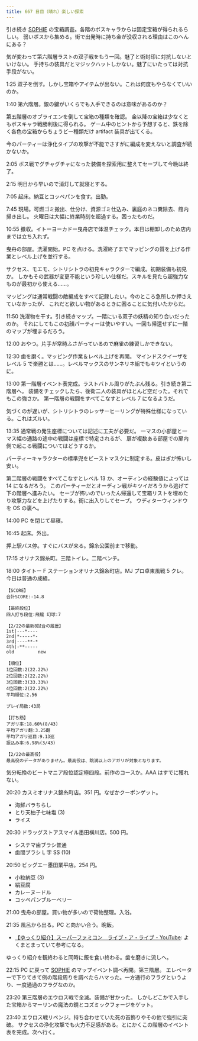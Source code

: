 ```yaml
---
title: 667 日目（晴れ）楽しい探索
---
```


引き続き [SOPHIE][dtp22] の宝箱調査。各階のボスキャラからは固定宝箱が得られるらしい。
弱いボスから集める。街で出発時に持ち金が没収される理由はこのへんにある？

気が変わって第六階層ラストの双子戦をもう一回。魅了と術封印に対抗しないといけない。
手持ちの装具だとマジックハットしかない。魅了にいたっては対抗手段がない。

1:25 双子を倒す。しかし宝箱やアイテムが出ない。これは何度もやらなくていいのか。

1:40 第六階層。銀の鍵がいくらでも入手できるのは意味があるのか？

第五階層のオブライエンを倒して宝箱の種類を確認。
金以降の宝箱は少なくともボスキャラ戦勝利後に得られる。
ゲーム中のヒントから予想すると、鉄を除く各色の宝箱からちょうど一種類だけ artifact 装具が出てくる。

今のパーティーは浄化タイプの攻撃が不能でさすがに編成を変えないと調査が続かないか。

2:05 ボス戦でグチャグチャになった装備を探索用に整えてセーブして今晩は終了。

2:15 明日から早いので消灯して就寝とする。

7:05 起床。納豆とコッペパンを食す。出勤。

7:45 現場。可燃ゴミ搬出、仕分け、資源ゴミ仕込み、裏庭のネコ糞除去、館内掃き出し。
火曜日は大幅に終業時刻を超過する。困ったものだ。

10:55 撤収。イトーヨーカドー曳舟店で体温チェック。本日は棚卸しのため店内までは立ち入れず。

曳舟の部屋。洗濯開始。PC を点ける。洗濯終了までマッピングの質を上げる作業とレベル上げを並行する。

サクセス、モエモ、シトリシトラの初見キャラクターで編成。初期装備も初見か。
しかもその武器が変更不能という珍しい仕様だ。スキルを見たら超強力なものが最初から使える……。

マッピングは通常戦闘の敵編成をすべて記録したい。今のところ急所しか押さえていなかったが、
これだと欲しい物があるときに困ることに気付いたからだ。

11:50 洗濯物を干す。引き続きマップ。一階にいる双子の妖精の知り合いだったのか。
それにしてもこの初顔パーティーは使いやすい。一回も帰還せずに一階のマップが埋まるだろう。

12:00 おやつ。片手が常時ふさがっているので麻雀の練習しかできない。

12:30 歯を磨く。マッピング作業＆レベル上げを再開。
マインドスクイーザをレベル 5 で楽勝とは……。レベルマックスのサンネリネ組でもキツイというのに。

13:00 第一階層イベント表完成。ラストバトル周りがたぶん残る。引き続き第二階層へ。
装備をチェックしたら、後衛二人の装具がほとんど空だった。それでもこの強さか。
第一階層の戦闘をすべてこなすとレベル 7 になるようだ。

気づくのが遅いが、シトリシトラのレッサーヒーリングが特殊仕様になっている。これはズルい。

13:35 通常戦の発生座標については記述に工夫が必要だ。
一マスの小部屋と一マス幅の通路の途中の戦闘は座標で特定されるが、
扉が複数ある部屋での扉内側で起こる戦闘についてはどうするか。

パーティーキャラクターの標準兜をビーストマスクに制定する。皮はぎが怖いし安い。

第二階層の戦闘をすべてこなすとレベル 13 か、オーディンの経験値によっては 14 になるだろう。
このパーティーだとオーディン戦がキツイだろうから逃げて下の階層へ進みたい。
セーブが怖いのでいったん帰還して宝箱リストを埋めたり攻撃力などを上げたりする。街に出入りしてセーブ。
ウディターウィンドウを OS の裏へ。

14:00 PC を閉じて昼寝。

16:45 起床。外出。

押上駅バス停。すぐにバスが来る。錦糸公園前まで移動。

17:15 オリナス錦糸町。三階トイレ。二階ベンチ。

18:00 タイトー F ステーションオリナス錦糸町店。MJ プロ卓東風戦 5 クレ。
今日は普通の成績。

```text
【SCORE】
合計SCORE:-14.8

【最終段位】
四人打ち段位:飛龍 幻球:7

【2/22の最新8試合の履歴】
1st|---*----
2nd|*-----*-
3rd|----**-*
4th|-**-----
old         new

【順位】
1位回数:2(22.22%)
2位回数:2(22.22%)
3位回数:3(33.33%)
4位回数:2(22.22%)
平均順位:2.56

プレイ局数:43局

【打ち筋】
アガリ率:18.60%(8/43)
平均アガリ翻:3.25翻
平均アガリ巡目:9.13巡
振込み率:6.98%(3/43)

【2/22の最高役】
最高役のデータがありません。最高役は、跳満以上のアガリが対象となります。
```

気分転換のビートマニア段位認定極四段。前作のコースか。AAA はすでに獲れない。

20:20 カスミオリナス錦糸町店。351 円。なぜかクーポンゲット。

* 海鮮バラちらし
* とり天柚子七味塩 (3)
* ライス

20:30 ドラッグストアスマイル墨田横川店。500 円。

* システマ歯ブラシ普通
* 歯間ブラシ L 字 SS (10)

20:50 ビッグエー墨田業平店。254 円。

* 小粒納豆 (3)
* 絹豆腐
* カレーヌードル
* コッペパンブルーベリー

21:00 曳舟の部屋。買い物が多いので荷物整理。入浴。

21:35 風呂から出る。PC と向かい合う。晩飯。

* [【ゆっくり紹介】スーパーファミコン　ライブ・ア・ライブ - YouTube](https://www.youtube.com/watch?v=5CNbE_g5PPg):
  よくまとまっていて参考になる。

ゆっくり紹介を観終わると同時に飯を食い終わる。歯を磨きに流しへ。

22:15 PC に戻って [SOPHIE][dtp22] のマップイベント調べ再開。第三階層。
エレベーターで下りてきて例の階段周りを調べたらハマった。一方通行のフラグというより、一度通過のフラグなのか。

23:20 第三階層のエウロス戦で全滅。装備が甘かった。
しかしどこかで入手した宝箱からマーリンの魔法の鏡とコズミックフォージをゲット。

23:40 エウロス戦リベンジ。持ち合わせていた死の首飾りやその他で強引に突破。
サクセスの浄化攻撃でも火力不足感がある。とにかくこの階層のイベント表を完成。次へ行く。

[dtp22]: https://wodifes.net/game/show/469
